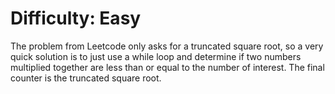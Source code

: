 # Difficulty: Easy

The problem from Leetcode only asks for a truncated square root, so a very quick solution is to just use a while loop and determine if two numbers multiplied together are less than or equal to the number of interest. The final counter is the truncated square root.